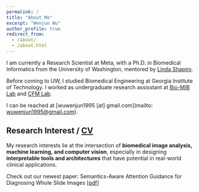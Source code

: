 ```yaml
---
permalink: /
title: "About Me"
excerpt: "Wenjun Wu"
author_profile: true
redirect_from: 
  - /about/
  - /about.html
---
```


I am currently a Research Scientist at Meta, with a Ph.D. in Biomedical Informatics from the University of Washington, mentored by [Linda Shapiro](https://homes.cs.washington.edu/~shapiro/). 

Before coming to UW, I studied Biomedical Engineering at Georgia Institute of Technology. I worked as undergraduate research assisstant at [Bio-MIB Lab](https://miblab.bme.gatech.edu/) and [CFM Lab](https://miblab.bme.gatech.edu/). 

I can be reached at [wuwenjun1995 [at] gmail.com](mailto: wuwenjun1995@gmail.com). 



## Research Interest / [CV](/files/CV.pdf)

My research interests lie at the intersection of **biomedical image analysis, machine learning, and computer vision**, especially in designing **interpretable tools and architectures** that have potential in real-world clinical applications. 

Check out our newest paper: Semantics-Aware Attention Guidance for Diagnosing Whole Slide Images [[pdf](https://arxiv.org/abs/2404.10894)]